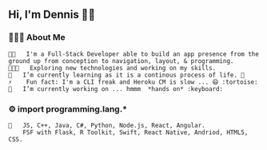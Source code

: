 ## Hi, I'm Dennis 👨🏻‍

### 👨🏻‍💻  About Me
    👨🏻   I'm a Full-Stack Developer able to build an app presence from the ground up from conception to navigation, layout, & programming. 
    👨🏻‍💻   Exploring new technologies and working on my skills.
    🌱   I’m currently learning as it is a continous process of life. 💉
    ⚡    Fun fact: I'm a CLI freak and Heroku CM is slow ... 😄 :tortoise: 
    🔭   I’m currently working on ... hmmm  *hands on* :keyboard: 

### ⚙️  import programming.lang.*
    🔧   JS, C++, Java, C#, Python, Node.js, React, Angular.     
        FSF with Flask, R Toolkit, Swift, React Native, Andriod, HTML5, CSS. 


<!--
**Dennis-The14th-web/Dennis-The14th-web** is a ✨ _special_ ✨ repository because its `README.md` (this file) appears on your GitHub profile.

Here are some ideas to get you started:

- 🔭 I’m currently working on ...
- 🌱 I’m currently learning ...
- 👯 I’m looking to collaborate on ...
- 🤔 I’m looking for help with ...
- 💬 Ask me about ...
- 📫 How to reach me: ...
- 😄 Pronouns: ...
- ⚡ Fun fact: ...
-->
